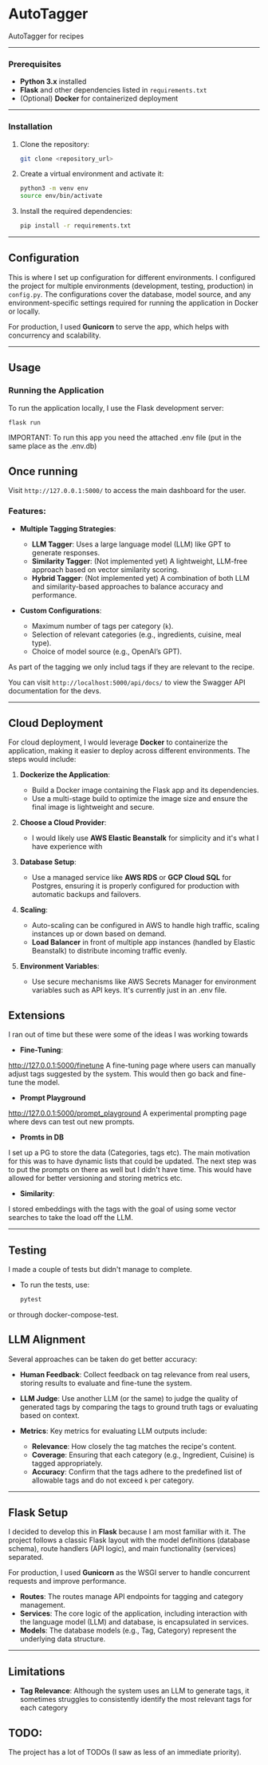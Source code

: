 # AutoTagger

AutoTagger for recipes

---

### Prerequisites
- **Python 3.x** installed
- **Flask** and other dependencies listed in `requirements.txt`
- (Optional) **Docker** for containerized deployment

---

### Installation

1. Clone the repository:
    ```bash
    git clone <repository_url>
    ```

2. Create a virtual environment and activate it:
    ```bash
    python3 -m venv env
    source env/bin/activate
    ```

3. Install the required dependencies:
    ```bash
    pip install -r requirements.txt
    ```

---

## Configuration

This is where I set up configuration for different environments. I configured the project for multiple environments (development, testing, production) in `config.py`. The configurations cover the database, model source, and any environment-specific settings required for running the application in Docker or locally.

For production, I used **Gunicorn** to serve the app, which helps with concurrency and scalability.

---

## Usage

### Running the Application

To run the application locally, I use the Flask development server:

```bash
flask run
```

IMPORTANT: To run this app you need the attached .env file (put in the same place as the .env.db)

## Once running

Visit `http://127.0.0.1:5000/` to access the main dashboard for the user.

### Features:

- **Multiple Tagging Strategies**:
  - **LLM Tagger**: Uses a large language model (LLM) like GPT to generate responses.
  - **Similarity Tagger**: (Not implemented yet) A lightweight, LLM-free approach based on vector similarity scoring.
  - **Hybrid Tagger**: (Not implemented yet) A combination of both LLM and similarity-based approaches to balance accuracy and performance.

- **Custom Configurations**:
  - Maximum number of tags per category (`k`).
  - Selection of relevant categories (e.g., ingredients, cuisine, meal type).
  - Choice of model source (e.g., OpenAI’s GPT).

As part of the tagging we only includ tags if they are relevant to the recipe. 

You can visit `http://localhost:5000/api/docs/` to view the Swagger API documentation for the devs. 

---

## Cloud Deployment

For cloud deployment, I would leverage **Docker** to containerize the application, making it easier to deploy across different environments. The steps would include:

1. **Dockerize the Application**: 
    - Build a Docker image containing the Flask app and its dependencies.
    - Use a multi-stage build to optimize the image size and ensure the final image is lightweight and secure.

2. **Choose a Cloud Provider**: 
    - I would likely use **AWS Elastic Beanstalk** for simplicity  and it's what I have experience with

3. **Database Setup**:
    - Use a managed service like **AWS RDS** or **GCP Cloud SQL** for Postgres, ensuring it is properly configured for production with automatic backups and failovers.

4. **Scaling**:
    - Auto-scaling can be configured in AWS to handle high traffic, scaling instances up or down based on demand.
    - **Load Balancer** in front of multiple app instances (handled by Elastic Beanstalk) to distribute incoming traffic evenly.

5. **Environment Variables**: 
    - Use secure mechanisms like AWS Secrets Manager for environment variables such as API keys. It's currently just in an .env file. 

## Extensions 

I ran out of time but these were some of the ideas I was working towards
  
- **Fine-Tuning**: 

http://127.0.0.1:5000/finetune A fine-tuning page where users can manually adjust tags suggested by the system. This would then go back and fine-tune the model.

- **Prompt Playground**

http://127.0.0.1:5000/prompt_playground A experimental prompting page where devs can test out new prompts.

- **Promts in DB**

I set up a PG to store the data (Categories, tags etc). The main motivation for this was to have dynamic lists that could be updated. The next step was to put the prompts on there as well but I didn't have time. This would have allowed for better versioning and storing metrics etc.

- **Similarity**: 

I stored embeddings with the tags with the goal of using some vector searches to take the load off the LLM. 

---

## Testing

I made a couple of tests but didn't manage to complete.

- To run the tests, use:
    ```bash
    pytest
    ```

or through docker-compose-test. 

## LLM Alignment 

Several approaches can be taken do get better accuracy:
  
- **Human Feedback**: Collect feedback on tag relevance from real users, storing results to evaluate and fine-tune the system.
      
- **LLM Judge**: Use another LLM (or the same) to judge the quality of generated tags by comparing the tags to ground truth tags or evaluating based on context.
      
- **Metrics**: Key metrics for evaluating LLM outputs include:
    - **Relevance**: How closely the tag matches the recipe's content.
    - **Coverage**: Ensuring that each category (e.g., Ingredient, Cuisine) is tagged appropriately.
    - **Accuracy**: Confirm that the tags adhere to the predefined list of allowable tags and do not exceed `k` per category.


---
## Flask Setup

I decided to develop this in **Flask** because I am most familiar with it. The project follows a classic Flask layout with the model definitions (database schema), route handlers (API logic), and main functionality (services) separated.

For production, I used **Gunicorn** as the WSGI server to handle concurrent requests and improve performance.

- **Routes**: The routes manage API endpoints for tagging and category management.
- **Services**: The core logic of the application, including interaction with the language model (LLM) and database, is encapsulated in services.
- **Models**: The database models (e.g., Tag, Category) represent the underlying data structure.

---


## Limitations

- **Tag Relevance**: Although the system uses an LLM to generate tags, it sometimes struggles to consistently identify the most relevant tags for each category

## TODO: 

The project has a lot of TODOs (I saw as less of an immediate priority).
